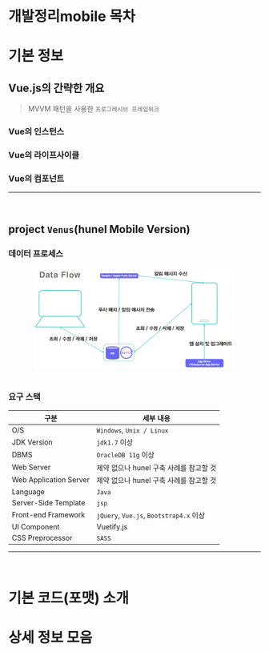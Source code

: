 # 개발정리mobile 목차

# 기본 정보
## Vue.js의 간략한 개요
> MVVM 패턴을 사용한 `프로그레시브 프레임워크`

### Vue의 인스턴스

### Vue의 라이프사이클

### Vue의 컴포넌트

<hr>
<br>

## project `Venus`(hunel Mobile Version)
### 데이터 프로세스
<div align=center>

<img src="img2/00.jpg" alt="00" width="400"/>

</div>

<br>

### 요구 스택 
<div align=center>

|구분|세부 내용|
|----|---------|
|O/S|`Windows`, `Unix / Linux`|
|JDK Version|`jdk1.7` 이상|
|DBMS|`OracleDB 11g` 이상|
|Web Server|제약 없으나 hunel 구축 사례를 참고할 것|
|Web Application Server|제약 없으나 hunel 구축 사례를 참고할 것|
|Language|`Java`|
|Server-Side Template|`jsp`|
|Front-end Framework|`jQuery`, `Vue.js`, `Bootstrap4.x` 이상|
|UI Component|Vuetify.js|
|CSS Preprocessor|`SASS`|

</div>

<hr>
<br>

# 기본 코드(포맷) 소개

# 상세 정보 모음